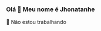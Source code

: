 ### Olá 👋 Meu nome é Jhonatanhe
🚜 Não estou trabalhando

<!--
**jhonatanhe/jhonatanhe** is a ✨ _special_ ✨ repository because its `README.md` (this file) appears on your GitHub profile.

Here are some ideas to get you started:

- 🔭  nÃ estou  trabalhando
- 🌱 I’m currently learning ...l
- 👯 I’m looking to collaborate on ...
- 🤔 I’m looking for help with ...
- 💬 Ask me about ...
- 📫 How to reach me: ... 
- 😄 Pronouns: ...
- ⚡ Fun fact: ...
![Javascript](https://img.shields.io/badge/JavaScript-F7DF1E?style=for-the-badge&logo=javascript&logoColor=black)
